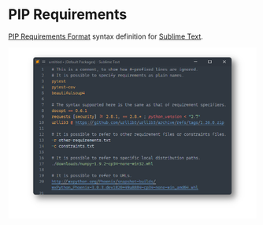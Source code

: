 # PIP Requirements

[PIP Requirements Format](https://pip.pypa.io/en/stable/reference/requirements-file-format/) syntax definition for [Sublime Text](https://www.sublimetext.com).

![preview](preview.png)
